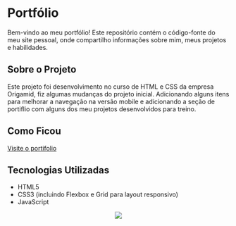 # Portfólio

Bem-vindo ao meu portfólio! Este repositório contém o código-fonte do meu site pessoal, onde compartilho informações sobre mim, meus projetos e habilidades.

## Sobre o Projeto

Este projeto foi desenvolvimento no curso de HTML e CSS da empresa Origamid, fiz algumas mudanças do projeto inicial.
Adicionando alguns itens para melhorar a navegação na versão mobile e adicionando a seção de portiflio com alguns dos meu projetos desenvolvidos para treino.

## Como Ficou


 <a href="https://github.com/seu-usuario/projeto-1](https://anacarolinaks.github.io/portifolio-acks">Visite o portifolio</a>
 
## Tecnologias Utilizadas

- HTML5
- CSS3 (incluindo Flexbox e Grid para layout responsivo)
- JavaScript
<p align="center">
  <img aling="center" src="https://user-images.githubusercontent.com/74038190/212284115-f47cd8ff-2ffb-4b04-b5bf-4d1c14c0247f.gif">
</p>
